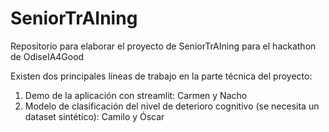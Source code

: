 # SeniorTrAIning
Repositorio para elaborar el proyecto de SeniorTrAIning para el hackathon de OdiseIA4Good

Existen dos principales líneas de trabajo en la parte técnica del proyecto:

1. Demo de la aplicación con streamlit: Carmen y Nacho
2. Modelo de clasificación del nivel de deterioro cognitivo (se necesita un dataset sintético): Camilo y Óscar
